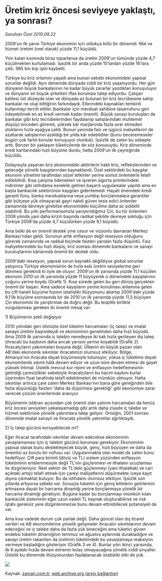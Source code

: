 # Üretim kriz öncesi seviyeye yaklaştı, ya sonrası?

*Saruhan Özel 2010.09.22*

<td class="news-spot">
<p>2009'un ilk yarısı Türkiye ekonomisi için oldukça kötü bir dönemdi. Mal ve hizmet üretimi (reel olarak) yüzde 11,1 küçüldü.</p>
<p><p>Yılın kalan kısmında biraz toparlansa da üretim 2009'un tümünde yüzde 4,7 küçülmekten kurtulamadı. İşsizlik bir anda yüzde 10'lardan yüzde 16'lara çıktı. 985 bin kişi işini kaybetti.
<p> Türkiye bu kriz ortamını yaşadı ama bunun sebebi ekonomideki yapısal sorunlar değildi. Aynı dönemde dünyada ciddi bir kriz yaşanıyordu. Her gün dünyanın büyük bankalarının ne kadar büyük zararlar yazdıkları konuşuluyor ve dünyanın en büyük şirketleri iflas koruması talep ediyordu. Çalışan kalitesi üst düzeyde olan ve dünyada az bulunan bir kriz tecrübesine sahip bankalar ne olup bittiğinin farkındaydı. Ellerindeki kaynakları temkinli kullanmayı tercih ettiler (bankalar için mevduat sahibine tasarrufunu geri ödeyebilmek en az kredi vermek kadar önemli). Büyük sanayi kuruluşları da bankalar gibi kriz tecrübelerinden faydalanıp satışlarındaki muhtemel düşüşü önceden görerek, yüksek kâr marjlarında fazla ısrar etmeden stoklarını hızla aşağıya çekti. Bunun yanında faiz ve işgücü maliyetlerini de azaltarak satışlarının azaldığı bir yılda kâr edebildiler (bunu beceremeseler bugün çok farklı konular konuşuyor olurduk). İşsizlik de zaten bu sebeple arttı. Benzer bir yaklaşım tüketicilerde de söz konusuydu. Kriz döneminde kredi kartlarındaki hızlı büyüme durdu; hatta 2009'un ilk çeyreğinde küçüldü.
<p> Dolayısıyla yaşanan kriz ekonomideki aktörlerin haklı kriz, reflekslerinden ve geleceğe yönelik kaygılarından kaynaklandı. Özel sektördeki bu kaygılar ekonomi yönetimi tarafından sözel telkinler yerine somut önlemlerle telafi edilebilirdi. Kısa çalışma ödenekleri ve işveren sigorta primlerindeki indirimler gibi istihdama esneklik getiren başarılı uygulamalar yapıldı ama en başta bankacılık sektörünün kaygıları giderilemedi. Hayati önemdeki kredi garanti fonu, banka mevduatlarına veya yurtdışı borçlanmalara garantiler gibi bütçeye yük olmayacak gayri nakdi güven tesis edici önlemler zamanında devreye girebilse ekonomideki küçülme daha az şiddetli olabilirdi. Bu yılki performansımızla yarıştırıldığımız Çin, bu tür önlemleri 2008 yılında yani daha krizin başında radikal şekilde devreye soktuğu için Türkiye 2009'da yüzde 4,7 küçülürken yüzde 9,1 büyüdü.
<p> Ama belki de en önemli destek yine cesur ve vizyonlu davranan Merkez Bankası'ndan geldi. Sorunun artık enflasyon değil resesyon olduğunu görerek zamanında ve radikal biçimde faizleri yarıdan fazla düşürdü. Faiz maliyetlerindeki bu hızlı düşüş, kriz sonrası dönemde bankaların ve sanayi kuruluşlarının kârlarında önemli bir destek oldu.
<p> 2009'daki resesyon, yapısal sorun kaynaklı değildiyse global sorunlar yatışınca Türkiye ekonomisinin de hızla eski üretim seviyelerine geri dönmesi gerekirdi ki öyle de oluyor. 2009'un ilk yarısında yüzde 11,1 küçülen ekonomi 2010'un ilk yarısında yüzde 11 büyüyerek o dönemdeki kayıplarının çoğunu yerine koydu (Grafik 1). Kısa sürede gelen bu geri dönüş gerçekten önemli bir başarı. Ama sadece kayıpların yerine konulması anlamına gelen bu çift haneli büyüme hızının istatistiki illüzyonunu abartıp 2009'daki yüzde 9,1'lik büyüme sonrasında bir de 2010'un ilk yarısında yüzde 11,5 büyüyen Çin ekonomisi ile yarıştırmak da doğru değil. Bu tespitle birlikte vurgulanması gereken iki önemli mesaj var:
<p>1) Büyümenin şekli değişiyor
<p>2010 yılındaki geri dönüşte özel tüketim harcamaları (iç talep) ve imalat sanayii üretimi başroldeydi ve ekonominin genelinden daha hızlı büyüdü. Ama 2009 ilk yarısında iç talebin neredeyse iki katı hızla gerileyen dış talep (ihracat) bu kaybının daha ancak yarısını yerine koyabildi (Grafik 2). İhracatçıların yakınmaları boşuna değil. Ülkenin en büyük pazarı olan AB'deki ekonomik sıkıntılar ihracatımızı olumsuz etkiliyor. Bölge, Almanya'nın ihracata dayalı büyümesiyle tutunuyor, yoksa iç tüketime dayalı ekonomilerde sıkıntı hâlâ devam ediyor ve uzun süre devam etmesi de gayet yüksek ihtimal. Üstelik mevcut kur rejimi ve enflasyon hedeflemesinin getirdiği çaresizlikler sebebiyle ihracatçıların bu hacim kaybını kurlar üzerinden fiyat tarafında telafi edebilmeleri de mümkün olmuyor. Hatta sıkıntılar artınca çare zaten Merkez Bankası'nın bana göre gereğinden bile fazla düşürdüğü faizleri 'daha da düşürmesi gerektiği' gibi ekonomiye zarar verecek çözüm önerilerinde aranıyor.
<p> Büyümenin istikrarı açısından çok önemli olan yatırım harcamaları da henüz kriz öncesi seviyeleri yakalayamadığı gibi artık daha ziyade iç talebe ve hizmet sektörüne yönelik yatırımlara talep geliyor. Örneğin, 2001 sonrası dönemde imalat sanayii ve ihracata yönelik yatırımlar ağırlıktaydı.
<p>2) İç talep gücünü koruyabilecek mi?
<p>Eğer ihracat tarafındaki sıkıntılar devam edecekse ekonominin yavaşlamaması için iç talebin gücünü koruması gerekiyor. Ekonominin yapısal olarak bunu destekleyecek büyük, genç, hızlı büyüyen ve daha da önemlisi az borçlu bir nüfusu var. Uygulanmakta olan model de zaten bunu hedefliyor. Çift para birimli (döviz ve TL) sistem yüzünden enflasyon tüketiminin ertelenmesiyle değil TL'nin güçlenmesi ve ithalatın ucuzlaması ile dizginleniyor. Reel sektör de TL'deki güçlenmeyi (yani ithalattaki ve cari açıktaki artışı) telafi etmek için çareyi maliyetlerini düşürmekte (veya kayıt dışına çıkmakta) buluyor. Bu da istihdamı olumsuz etkiliyor. İşsizlik son yıllarda artıyorsa sebebi var. Sonuçta tüketim için geniş kitlelerin gelirlerinin artmasına dayalı bir harcama dinamiği yerine borçlanmaya yönelik bir harcama dinamiği gerekiyor. Bugüne kadar bu borçlanmayı mümkün kılan bankacılık sisteminin eğer uzun vadeli TL kaynak oluşturabilirse ve risk iştahı gereksiz yere dizginlenmezse bunu devam ettirebilecek potansiyeli de var.
<p> Ama kısa vadede durum çok parlak değil. Daha güncel olan dış ticaret verileri ve AB ekonomilerine yönelik gelişmeler ihracatın sıkıntılarının devam edeceğini ve iç talebe daha da fazla yük bineceğini ama tüketici güven endeksi tüketim dinamiğinin temmuz ve ağustos aylarında durakladığını ve sanayi üretim rakamları da üretimin tüketimdeki bu yavaşlamaya reaksiyon vermeye başladığını gösteriyor (Grafik 3 ve 4). Bunlar yılın ikinci yarısında, ilk 6 aydaki hızda devam etmenin kolay olmayacağına yönelik ciddi sinyaller. Üstelik bu dönemde illüzyonundan faydalanacak istatistiki etki de yok.

<p><img border="0" src="http://web.archive.org/web/20101130220958im_/http://medya.zaman.com.tr/2010/09/22/saruhan.gif"/></p>
<a href="http://web.archive.org/web/20101130220958/mailto:s.ozel@zaman.com.tr">
</a></p></p></p></p></p></p></p></p></p></p></p></p></td>

Kaynak: [zaman.com.tr](http://zaman.com.tr/yazar.do?yazino=1030540), [web.archive.org (arşiv bağlantısı)](http://web.archive.org/web/20101130220958/http://zaman.com.tr/yazar.do?yazino=1030540)
